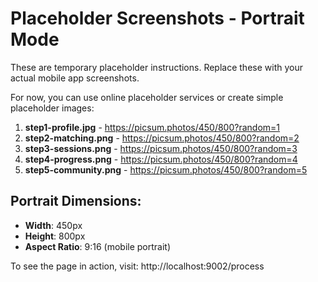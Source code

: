 # Placeholder Screenshots - Portrait Mode

These are temporary placeholder instructions. Replace these with your actual mobile app screenshots.

For now, you can use online placeholder services or create simple placeholder images:

1. **step1-profile.jpg** - https://picsum.photos/450/800?random=1
2. **step2-matching.png** - https://picsum.photos/450/800?random=2  
3. **step3-sessions.png** - https://picsum.photos/450/800?random=3
4. **step4-progress.png** - https://picsum.photos/450/800?random=4
5. **step5-community.png** - https://picsum.photos/450/800?random=5

## Portrait Dimensions:
- **Width**: 450px
- **Height**: 800px  
- **Aspect Ratio**: 9:16 (mobile portrait)

To see the page in action, visit: http://localhost:9002/process
